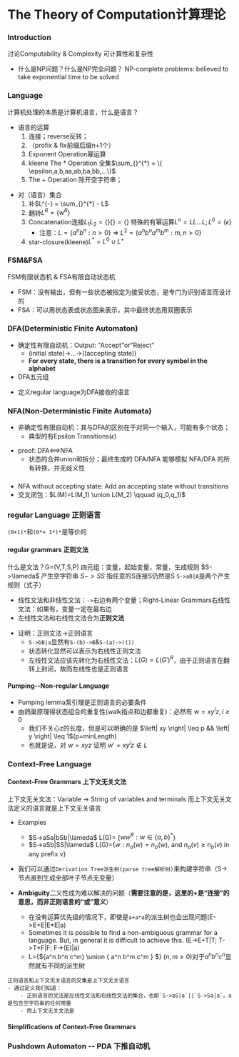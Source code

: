 # The Theory of Computation计算理论

### Introduction
讨论Computability & Complexity 可计算性和复杂性
- 什么是NP问题？什么是NP完全问题？
NP-complete problems: believed to take exponential time to be solved

### Language
计算机处理的本质是计算机语言，什么是语言？
- 语言的运算
    1. 连接；reverse反转；
    2. （profix & fix前缀后缀n+1个）
    3. Exponent Operation幂运算
    4. kleene The \* Operation 全集$\sum_{}^{*} = \{ \epsilon,a,b,aa,ab,ba,bb,...\}$
    5. The \+ Operation 除开空字符串；
* 对（语言）集合
    1. 补$L^{-} = \sum_{}^{*} - L$
    2. 翻转$L^{R}=\{ w^{R}\}$
    3. Concatenation连接$L_1 L_2 = \{\}\{\} = \{\}$ 特殊的有幂运算$L^{n}=LL...L;L^0=\{\epsilon\}$ 
	    - 注意：$L = \{a^nb^n:n>0\}$ => $L^2 = \{a^nb^na^mb^m:m,n>0\}$ 
    4. star-closure(kleene)$L^{*} = L^0 \cup L^{+}$ 

### FSM&FSA
FSM有限状态机 & FSA有限自动状态机
- FSM：没有输出，但有一些状态被指定为接受状态，是专门为识别语言而设计的
- FSA：可以用状态表或状态图来表示，其中最终状态用双圈表示

### DFA(Deterministic Finite Automaton)
- 确定性有限自动机：Output: "Accept"or"Reject"
    - (initial state)->...->((accepting state))
    - **For every state, there is a transition for every symbol in the alphabet**
- DFA五元组
* 定义regular language为DFA接收的语言

### NFA(Non-Deterministic Finite Automata)
- 非确定性有限自动机：其与DFA的区别在于对同一个输入，可能有多个状态；
    - 典型的有Epsilon Transitions($\epsilon$)
* proof: DFA<==>NFA
    * 状态的合并union和拆分；最终生成的 DFA/NFA 能够模拟 NFA/DFA 的所有转换，并无歧义性

### 
- NFA without accepting state: Add an accepting state without transitions
- 交叉闭包：$L(M)=L(M_1) \union L(M_2) \qquad (q_0,q_1)$


### regular Language 正则语言
`(0+1)*`和`(0*+ 1*)*`是等价的


#### regular grammars 正则文法
什么是文法？G=(V,T,S,P) 四元组：变量，起始变量，常量，生成规则
$S->\lameda$ 产生空字符串
$S->SS$ 指任意的S连接S仍然是S
`S->aB|A`是两个产生规则（式子）

- 线性文法和非线性文法：`->`右边有两个变量；Right-Linear Grammars右线性文法：如果有，变量一定在最右边
- 左线性文法和右线性文法合为**正则文法**
* 证明：正则文法->正则语言
    * `S->bB|a`显然有`S-(b)->B`&`S-(a)->(())`
    * 状态转化显然可以表示为右线性正则文法
    * 左线性文法应该先转化为右线性文法：$L(G)=L(G')^R$，由于正则语言在翻转上封闭，故而左线性也是正则语言

#### Pumping--Non-regular Language
- Pumping lemma泵引理是正则语言的必要条件
- 由鸽巢原理得状态组合的重复性(walk指点和边都重复)：必然有 $w=xy^{i}z ,\, i \geq 0$
    - 我们不关心z的长度，但是可以明确的是 $\left| xy \right| \leq p && \left| y \right| \leq 1$(p=minLength)
    - 也就是说，对 $w=xyz$ 证明 $w'=xy^{i}z \notin L$


### Context-Free Language
#### Context-Free Grammars 上下文无关文法
上下文无关文法：Variable -> String of variables and terminals
而上下文无关文法定义的语言就是上下文无关语言
- Examples
    - $S->aSa|bSb|\lameda$ L(G)= {$ww^{R}: w\in \{ a,b \}^*$}
    - $S->aSb|SS|\lameda$ L(G)={$w:n_{a}(w)=n_b(w)$, and $n_{a}(v) \geq n_{b}(v)$ in any prefix v}

- 我们可以通过`Derivation Tree派生树(parse tree解析树)`来构建字符串（S->节点直到生成全部叶子节点无变量）
- **Ambiguity**二义性成为难以解决的问题（**需要注意的是，这里的+是“连接”的意思，而非正则语言的“或”意义**）
    - 在没有运算优先级的情况下，即使是`a+a*a`的派生树也会出现问题(E->E+E|E*E|a)
    - Sometimes it is possible to find a non-ambiguous grammar for a language. But, in general it is difficult to achieve this. (E->E+T|T; T->T*F|F; F->(E)|a)
    - L={$\{a^n b^n c^m\} \union \{ a^n b^m c^m \} $} ($n,m \geq 0$)对于$a^n b^n c^n$显然就有不同的派生树

```
正则语言和上下文无关语言的交集是上下文无关语言
- 通过定义我们知道：
    - 正则语言的文法是左线性文法和右线性文法的集合，也即`S->aS|a`||`S->Sa|a`。a是包含空字符串的任何常量
    - 而上下文无关文法是
```
#### Simplifications of Context-Free Grammars


### Pushdown Automaton -- PDA 下推自动机